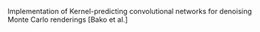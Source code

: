 Implementation of Kernel-predicting convolutional networks for denoising Monte Carlo renderings [Bako et al.]
